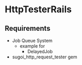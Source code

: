 # HttpTesterRails
## Requirements
* Job Queue System
  * example for
    * DelayedJob
* sugoi_http_request_tester gem
